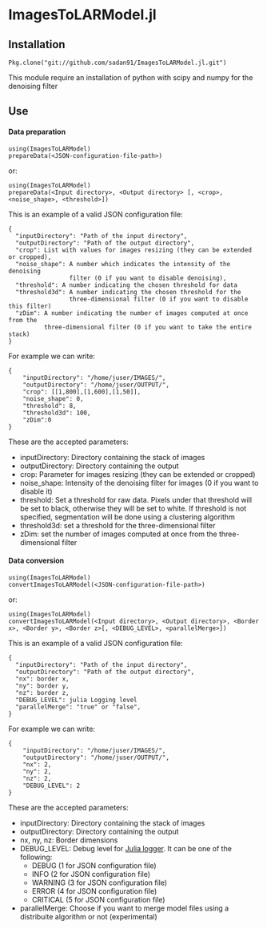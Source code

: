 # ImagesToLARModel.jl

Installation
------

    Pkg.clone("git://github.com/sadan91/ImagesToLARModel.jl.git")
    
This module require an installation of python with scipy and numpy for the denoising filter

Use
------

#### Data preparation

    using(ImagesToLARModel)
    prepareData(<JSON-configuration-file-path>)
 
 or:
 
    using(ImagesToLARModel)
    prepareData(<Input directory>, <Output directory> [, <crop>, <noise_shape>, <threshold>])

This is an example of a valid JSON configuration file:

    {
      "inputDirectory": "Path of the input directory",
      "outputDirectory": "Path of the output directory",
      "crop": List with values for images resizing (they can be extended or cropped),
      "noise_shape": A number which indicates the intensity of the denoising
                     filter (0 if you want to disable denoising),
      "threshold": A number indicating the chosen threshold for data
      "threshold3d": A number indicating the chosen threshold for the
                     three-dimensional filter (0 if you want to disable this filter)
      "zDim": A number indicating the number of images computed at once from the
              three-dimensional filter (0 if you want to take the entire stack)
    }
    
For example we can write:

    { 
        "inputDirectory": "/home/juser/IMAGES/",
        "outputDirectory": "/home/juser/OUTPUT/",
        "crop": [[1,800],[1,600],[1,50]],
        "noise_shape": 0,
        "threshold": 8,
        "threshold3d": 100,
        "zDim":0
    }

These are the accepted parameters:

- inputDirectory: Directory containing the stack of images
- outputDirectory: Directory containing the output
- crop: Parameter for images resizing (they can be extended or cropped)
- noise_shape: Intensity of the denoising filter for images (0 if you want to disable it)
- threshold: Set a threshold for raw data. Pixels under that threshold will be 
             set to black, otherwise they will be set to white. If threshold 
             is not specified, segmentation will be done using a clustering algorithm
- threshold3d: set a threshold for the three-dimensional filter
- zDim: set the number of images computed at once from the three-dimensional filter

#### Data conversion

    using(ImagesToLARModel)
    convertImagesToLARModel(<JSON-configuration-file-path>)
 
 or:
 
    using(ImagesToLARModel)
    convertImagesToLARModel(<Input directory>, <Output directory>, <Border x>, <Border y>, <Border z>[, <DEBUG_LEVEL>, <parallelMerge>])

This is an example of a valid JSON configuration file:

    {
      "inputDirectory": "Path of the input directory",
      "outputDirectory": "Path of the output directory",
      "nx": border x,
      "ny": border y,
      "nz": border z,
      "DEBUG_LEVEL": julia Logging level
      "parallelMerge": "true" or "false",
    }
    
For example we can write:

    {
        "inputDirectory": "/home/juser/IMAGES/",
        "outputDirectory": "/home/juser/OUTPUT/",
        "nx": 2,
        "ny": 2,
        "nz": 2,
        "DEBUG_LEVEL": 2
    }

These are the accepted parameters:

- inputDirectory: Directory containing the stack of images
- outputDirectory: Directory containing the output
- nx, ny, nz: Border dimensions
- DEBUG_LEVEL: Debug level for [Julia logger](https://github.com/kmsquire/Logging.jl). It can be one of the following:
    - DEBUG (1 for JSON configuration file)
    - INFO (2 for JSON configuration file)
    - WARNING (3 for JSON configuration file)
    - ERROR (4 for JSON configuration file)
    - CRITICAL (5 for JSON configuration file)
- parallelMerge: Choose if you want to merge model files using a distribuite algorithm or not (experimental)
